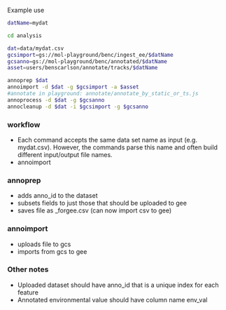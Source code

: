 Example use

````bash
datName=mydat

cd analysis

dat=data/mydat.csv
gcsimport=gs://mol-playground/benc/ingest_ee/$datName
gcsanno=gs://mol-playground/benc/annotated/$datName
asset=users/benscarlson/annotate/tracks/$datName

annoprep $dat
annoimport -d $dat -g $gcsimport -a $asset
#annotate in playground: annotate/annotate_by_static_or_ts.js
annoprocess -d $dat -g $gcsanno
annocleanup -d $dat -i $gcsimport -g $gcsanno
````
### workflow

* Each command accepts the same data set name as input (e.g. mydat.csv). However, the commands parse this name and often build different input/output file names.
* annoimport 

### annoprep 

* adds anno_id to the dataset
* subsets fields to just those that should be uploaded to gee
* saves file as <dat>_forgee.csv (can now import csv to gee)
  
### annoimport

* uploads file to gcs
* imports from gcs to gee

### Other notes

* Uploaded dataset should have anno_id that is a unique index for each feature
* Annotated environmental value should have column name env_val
